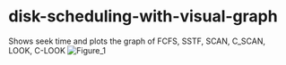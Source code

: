# disk-scheduling-with-visual-graph
Shows seek time and plots the graph of FCFS, SSTF, SCAN, C_SCAN, LOOK, C-LOOK
![Figure_1](https://user-images.githubusercontent.com/53760997/121767052-9d8eef80-cb73-11eb-93f4-685e33c69505.png)
